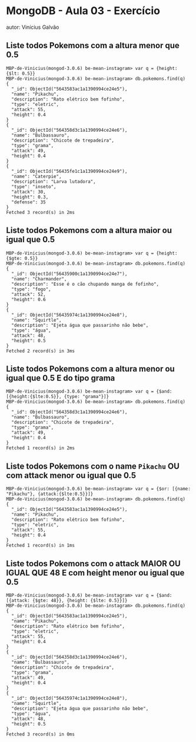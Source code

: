 # MongoDB - Aula 03 - Exercício
autor: Vinícius Galvão

## Liste todos Pokemons com a altura **menor que** 0.5

```
MBP-de-Vinicius(mongod-3.0.6) be-mean-instagram> var q = {height: {$lt: 0.5}}
MBP-de-Vinicius(mongod-3.0.6) be-mean-instagram> db.pokemons.find(q)
{
  "_id": ObjectId("5643583ac1a1390994ce24e5"),
  "name": "Pikachu",
  "description": "Rato elétrico bem fofinho",
  "type": "eletric",
  "attack": 55,
  "height": 0.4
}
{
  "_id": ObjectId("564358d3c1a1390994ce24e6"),
  "name": "Bulbassauro",
  "description": "Chicote de trepadeira",
  "type": "grama",
  "attack": 49,
  "height": 0.4
}
{
  "_id": ObjectId("56435fe1c1a1390994ce24e9"),
  "name": "Caterpie",
  "description": "Larva lutadora",
  "type": "inseto",
  "attack": 30,
  "height": 0.3,
  "defense": 35
}
Fetched 3 record(s) in 2ms
```

## Liste todos Pokemons com a altura **maior ou igual que** 0.5

```
MBP-de-Vinicius(mongod-3.0.6) be-mean-instagram> var q = {height: {$gte: 0.5}}
MBP-de-Vinicius(mongod-3.0.6) be-mean-instagram> db.pokemons.find(q)
{
  "_id": ObjectId("56435900c1a1390994ce24e7"),
  "name": "Charmander",
  "description": "Esse é o cão chupando manga de fofinho",
  "type": "fogo",
  "attack": 52,
  "height": 0.6
}
{
  "_id": ObjectId("56435974c1a1390994ce24e8"),
  "name": "Squirtle",
  "description": "Ejeta água que passarinho não bebe",
  "type": "água",
  "attack": 48,
  "height": 0.5
}
Fetched 2 record(s) in 3ms
```

## Liste todos Pokemons com a altura **menor ou igual que** 0.5 **E** do tipo grama

```
MBP-de-Vinicius(mongod-3.0.6) be-mean-instagram> var q = {$and: [{height:{$lte:0.5}}, {type: "grama"}]}
MBP-de-Vinicius(mongod-3.0.6) be-mean-instagram> db.pokemons.find(q)
{
  "_id": ObjectId("564358d3c1a1390994ce24e6"),
  "name": "Bulbassauro",
  "description": "Chicote de trepadeira",
  "type": "grama",
  "attack": 49,
  "height": 0.4
}
Fetched 1 record(s) in 2ms
```

## Liste todos Pokemons com o name `Pikachu` **OU** com attack **menor ou igual que** 0.5

```
MBP-de-Vinicius(mongod-3.0.6) be-mean-instagram> var q = {$or: [{name: "Pikachu"}, {attack:{$lte:0.5}}]}
MBP-de-Vinicius(mongod-3.0.6) be-mean-instagram> db.pokemons.find(q)
{
  "_id": ObjectId("5643583ac1a1390994ce24e5"),
  "name": "Pikachu",
  "description": "Rato elétrico bem fofinho",
  "type": "eletric",
  "attack": 55,
  "height": 0.4
}
Fetched 1 record(s) in 1ms
```

## Liste todos Pokemons com o attack **MAIOR OU IGUAL QUE** 48 **E** com  height **menor ou igual que** 0.5

```
MBP-de-Vinicius(mongod-3.0.6) be-mean-instagram> var q = {$and: [{attack: {$gte: 48}}, {height: {$lte: 0.5}}]}
MBP-de-Vinicius(mongod-3.0.6) be-mean-instagram> db.pokemons.find(q)
{
  "_id": ObjectId("5643583ac1a1390994ce24e5"),
  "name": "Pikachu",
  "description": "Rato elétrico bem fofinho",
  "type": "eletric",
  "attack": 55,
  "height": 0.4
}
{
  "_id": ObjectId("564358d3c1a1390994ce24e6"),
  "name": "Bulbassauro",
  "description": "Chicote de trepadeira",
  "type": "grama",
  "attack": 49,
  "height": 0.4
}
{
  "_id": ObjectId("56435974c1a1390994ce24e8"),
  "name": "Squirtle",
  "description": "Ejeta água que passarinho não bebe",
  "type": "água",
  "attack": 48,
  "height": 0.5
}
Fetched 3 record(s) in 0ms
```
